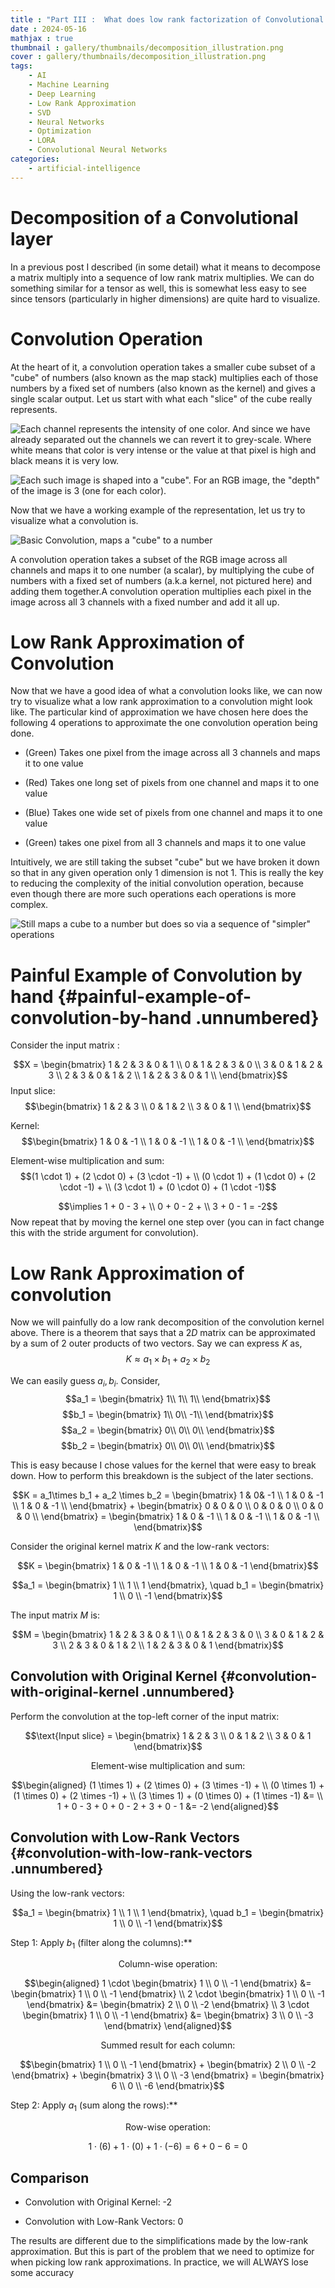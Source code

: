 ```yaml
---
title : "Part III :  What does low rank factorization of Convolutional Layer really do?"
date : 2024-05-16
mathjax : true
thumbnail : gallery/thumbnails/decomposition_illustration.png
cover : gallery/thumbnails/decomposition_illustration.png
tags:
    - AI
    - Machine Learning
    - Deep Learning
    - Low Rank Approximation
    - SVD
    - Neural Networks
    - Optimization
    - LORA
    - Convolutional Neural Networks
categories:
    - artificial-intelligence
---
```


# Decomposition of a Convolutional layer

In a previous post I described (in some detail) what it means to
decompose a matrix multiply into a sequence of low rank matrix
multiplies. We can do something similar for a tensor as well, this is
somewhat less easy to see since tensors (particularly in higher
dimensions) are quite hard to visualize.

# Convolution Operation

At the heart of it, a convolution operation takes a smaller cube subset
of a "cube" of numbers (also known as the map stack) multiplies each of
those numbers by a fixed set of numbers (also known as the kernel) and
gives a single scalar output. Let us start with what each "slice" of the
cube really represents.

![Each channel represents the intensity of one color. And since we have
already separated out the channels we can revert it to grey-scale. Where
white means that color is very intense or the value at that pixel is
high and black means it is very low.](lora-3/image_parrot.png)

![Each such image is shaped into a "cube". For an RGB image, the "depth"
of the image is 3 (one for each
color).](lora-3/lighthouse.png)

Now that we have a working example of the representation, let us try to
visualize what a convolution is.

![Basic Convolution, maps a "cube" to a
number](lora-3/convolution.png)

A convolution operation takes a subset of the RGB image across all
channels and maps it to one number (a scalar), by multiplying the cube
of numbers with a fixed set of numbers (a.k.a kernel, not pictured here)
and adding them together.A convolution operation multiplies each pixel
in the image across all $3$ channels with a fixed number and add it all
up.

# Low Rank Approximation of Convolution

Now that we have a good idea of what a convolution looks like, we can
now try to visualize what a low rank approximation to a convolution
might look like. The particular kind of approximation we have chosen
here does the following 4 operations to approximate the one convolution
operation being done.

-   (Green) Takes one pixel from the image across all $3$ channels and
    maps it to one value

-   (Red) Takes one long set of pixels from one channel and maps it to
    one value

-   (Blue) Takes one wide set of pixels from one channel and maps it to
    one value

-   (Green) takes one pixel from all $3$ channels and maps it to one
    value

Intuitively, we are still taking the subset "cube" but we have broken it
down so that in any given operation only $1$ dimension is not $1$. This
is really the key to reducing the complexity of the initial convolution
operation, because even though there are more such operations each
operations is more complex.

![Still maps a cube to a number but does so via a sequence of "simpler"
operations](lora-3/decomp_conv.png)

# Painful Example of Convolution by hand {#painful-example-of-convolution-by-hand .unnumbered}

Consider the input matrix :

$$X = \begin{bmatrix}
1 & 2 & 3 & 0 & 1 \\
0 & 1 & 2 & 3 & 0 \\
3 & 0 & 1 & 2 & 3 \\
2 & 3 & 0 & 1 & 2 \\
1 & 2 & 3 & 0 & 1 \\
\end{bmatrix}$$ Input slice: $$\begin{bmatrix}
1 & 2 & 3 \\
0 & 1 & 2 \\
3 & 0 & 1 \\
\end{bmatrix}$$

Kernel: $$\begin{bmatrix}
1 & 0 & -1 \\
1 & 0 & -1 \\
1 & 0 & -1 \\
\end{bmatrix}$$

Element-wise multiplication and sum:
$$(1 \cdot 1) + (2 \cdot 0) + (3 \cdot -1) + \\
(0 \cdot 1) + (1 \cdot 0) + (2 \cdot -1) + \\
(3 \cdot 1) + (0 \cdot 0) + (1 \cdot -1)$$

$$\implies
1 + 0 - 3 + \\
0 + 0 - 2 + \\
3 + 0 - 1 = -2$$ Now repeat that by moving the kernel one step over (you
can in fact change this with the stride argument for convolution).

# Low Rank Approximation of convolution

Now we will painfully do a low rank decomposition of the convolution
kernel above. There is a theorem that says that a $2D$ matrix can be
approximated by a sum of 2 outer products of two vectors. Say we can
express $K$ as, $$K \approx a_1 \times b_1 + a_2\times b_2$$

We can easily guess $a_i, b_i$. Consider, $$a_1 = \begin{bmatrix}
     1\\
     1\\
     1\\
 \end{bmatrix}$$ $$b_1 = \begin{bmatrix}
     1\\
     0\\
     -1\\
 \end{bmatrix}$$ $$a_2 = \begin{bmatrix}
     0\\
     0\\
     0\\
 \end{bmatrix}$$ $$b_2 = \begin{bmatrix}
     0\\
     0\\
     0\\
 \end{bmatrix}$$

This is easy because I chose values for the kernel that were easy to
break down. How to perform this breakdown is the subject of the later
sections.

$$K = a_1\times b_1 + a_2 \times b_2 = \begin{bmatrix}
1 & 0& -1 \\
1 & 0 & -1 \\
1 & 0 & -1 \\
\end{bmatrix} +
\begin{bmatrix}
0 & 0 & 0 \\
0 & 0 & 0 \\
0 & 0 & 0 \\
\end{bmatrix} = 
\begin{bmatrix}
1 & 0 & -1 \\
1 & 0 & -1 \\
1 & 0 & -1 \\
\end{bmatrix}$$

Consider the original kernel matrix $K$ and the low-rank vectors:

$$K = \begin{bmatrix}
1 & 0 & -1 \\
1 & 0 & -1 \\
1 & 0 & -1
\end{bmatrix}$$

$$a_1 = \begin{bmatrix}
1 \\
1 \\
1
\end{bmatrix}, \quad
b_1 = \begin{bmatrix}
1 \\
0 \\
-1
\end{bmatrix}$$

The input matrix $M$ is:

$$M = \begin{bmatrix}
1 & 2 & 3 & 0 & 1 \\
0 & 1 & 2 & 3 & 0 \\
3 & 0 & 1 & 2 & 3 \\
2 & 3 & 0 & 1 & 2 \\
1 & 2 & 3 & 0 & 1
\end{bmatrix}$$

## Convolution with Original Kernel {#convolution-with-original-kernel .unnumbered}

Perform the convolution at the top-left corner of the input matrix:

$$\text{Input slice} = \begin{bmatrix}
1 & 2 & 3 \\
0 & 1 & 2 \\
3 & 0 & 1
\end{bmatrix}$$

$$\text{Element-wise multiplication and sum:}$$

$$\begin{aligned}
(1 \times 1) + (2 \times 0) + (3 \times -1) + \\
(0 \times 1) + (1 \times 0) + (2 \times -1) + \\
(3 \times 1) + (0 \times 0) + (1 \times -1) &= \\
1 + 0 - 3 + 0 + 0 - 2 + 3 + 0 - 1 &= -2
\end{aligned}$$

## Convolution with Low-Rank Vectors {#convolution-with-low-rank-vectors .unnumbered}

Using the low-rank vectors:

$$a_1 = \begin{bmatrix}
1 \\
1 \\
1
\end{bmatrix}, \quad
b_1 = \begin{bmatrix}
1 \\
0 \\
-1
\end{bmatrix}$$

Step 1: Apply $b_1$ (filter along the columns):\*\*

$$\text{Column-wise operation:}$$

$$\begin{aligned}
1 \cdot \begin{bmatrix}
1 \\
0 \\
-1
\end{bmatrix} &= \begin{bmatrix}
1 \\
0 \\
-1
\end{bmatrix} \\
2 \cdot \begin{bmatrix}
1 \\
0 \\
-1
\end{bmatrix} &= \begin{bmatrix}
2 \\
0 \\
-2
\end{bmatrix} \\
3 \cdot \begin{bmatrix}
1 \\
0 \\
-1
\end{bmatrix} &= \begin{bmatrix}
3 \\
0 \\
-3
\end{bmatrix}
\end{aligned}$$

$$\text{Summed result for each column:}$$

$$\begin{bmatrix}
1 \\
0 \\
-1
\end{bmatrix} +
\begin{bmatrix}
2 \\
0 \\
-2
\end{bmatrix} +
\begin{bmatrix}
3 \\
0 \\
-3
\end{bmatrix} =
\begin{bmatrix}
6 \\
0 \\
-6
\end{bmatrix}$$

Step 2: Apply $a_1$ (sum along the rows):\*\*

$$\text{Row-wise operation:}$$

$$1 \cdot (6) + 1 \cdot (0) + 1 \cdot (-6) = 6 + 0 - 6 = 0$$

## Comparison

-   Convolution with Original Kernel: -2

-   Convolution with Low-Rank Vectors: 0

The results are different due to the simplifications made by the
low-rank approximation. But this is part of the problem that we need to
optimize for when picking low rank approximations. In practice, we will
ALWAYS lose some accuracy
